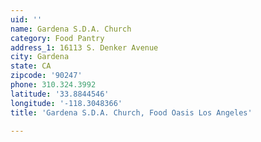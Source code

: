 ```yaml
---
uid: ''
name: Gardena S.D.A. Church
category: Food Pantry
address_1: 16113 S. Denker Avenue
city: Gardena
state: CA
zipcode: '90247'
phone: 310.324.3992
latitude: '33.8844546'
longitude: '-118.3048366'
title: 'Gardena S.D.A. Church, Food Oasis Los Angeles'

---
```

